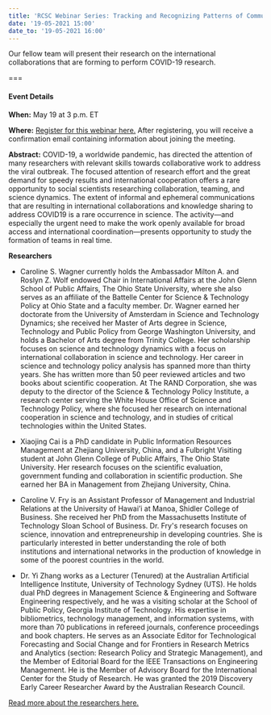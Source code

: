 ```yaml
---
title: 'RCSC Webinar Series: Tracking and Recognizing Patterns of Communication, Search, and International Collaboration in COVID-19 Research'
date: '19-05-2021 15:00'
date_to: '19-05-2021 16:00'
---
```


Our fellow team will present their research on the international collaborations that are forming to perform COVID-19 research.

===

#### Event Details
**When:** May 19 at 3 p.m. ET

**Where:** [Register for this webinar here.](https://iu.zoom.us/meeting/register/tZEtcuGvqzopH9QLGGAP6grEXtmKjfBvgoe9) After registering, you will receive a confirmation email containing information about joining the meeting.

**Abstract:** COVID-19, a worldwide pandemic, has directed the attention of many researchers with relevant skills towards collaborative work to address the viral outbreak. The focused attention of research effort and the great demand for speedy results and international cooperation offers a rare opportunity to social scientists researching collaboration, teaming, and science dynamics. The extent of informal and ephemeral communications that are resulting in international collaborations and knowledge sharing to address COVID19 is a rare occurrence in science. The activity—and especially the urgent need to make the work openly available for broad access and international coordination—presents opportunity to study the formation of teams in real time.

**Researchers**  
* Caroline S. Wagner currently holds the Ambassador Milton A. and Roslyn Z. Wolf endowed Chair in International Affairs at the John Glenn School of Public Affairs, The Ohio State University, where she also serves as an affiliate of the Battelle Center for Science & Technology Policy at Ohio State and a faculty member. Dr. Wagner earned her doctorate from the University of Amsterdam in Science and Technology Dynamics; she received her Master of Arts degree in Science, Technology and Public Policy from George Washington University, and holds a Bachelor of Arts degree from Trinity College. Her scholarship focuses on science and technology dynamics with a focus on international collaboration in science and technology. Her career in science and technology policy analysis has spanned more than thirty years. She has written more than 50 peer reviewed articles and two books about scientific cooperation. At The RAND Corporation, she was deputy to the director of the Science & Technology Policy Institute, a research center serving the White House Office of Science and Technology Policy, where she focused her research on international cooperation in science and technology, and in studies of critical technologies within the United States.

* Xiaojing Cai is a PhD candidate in Public Information Resources Management at Zhejiang University, China, and a Fulbright Visiting student at John Glenn College of Public Affairs, The Ohio State University. Her research focuses on the scientific evaluation, government funding and collaboration in scientific production. She earned her BA in Management from Zhejiang University, China.

* Caroline V. Fry is an Assistant Professor of Management and Industrial Relations at the University of Hawai’i at Manoa, Shidler College of Business. She received her PhD from the Massachusetts Institute of Technology Sloan School of Business. Dr. Fry's research focuses on science, innovation and entrepreneurship in developing countries. She is particularly interested in better understanding the role of both institutions and international networks in the production of knowledge in some of the poorest countries in the world.

* Dr. Yi Zhang works as a Lecturer (Tenured) at the Australian Artificial Intelligence Institute, University of Technology Sydney (UTS). He holds dual PhD degrees in Management Science & Engineering and Software Engineering respectively, and he was a visiting scholar at the School of Public Policy, Georgia Institute of Technology. His expertise in bibliometrics, technology management, and information systems, with more than 70 publications in refereed journals, conference proceedings and book chapters. He serves as an Associate Editor for Technological Forecasting and Social Change and for Frontiers in Research Metrics and Analytics (section: Research Policy and Strategic Management), and the Member of Editorial Board for the IEEE Transactions on Engineering Management. He is the Member of Advisory Board for the International Center for the Study of Research. He was granted the 2019 Discovery Early Career Researcher Award by the Australian Research Council.

[Read more about the researchers here.](https://cadre.iu.edu/fellows/tracking-and-recognizing-patterns-of-communication-search-and-international-collaboration-in-covid-19-research)